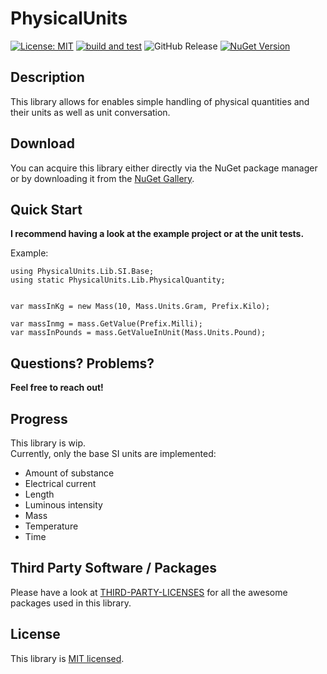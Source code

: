 # PhysicalUnits
[![License: MIT](https://img.shields.io/badge/License-MIT-yellow.svg)](https://opensource.org/licenses/MIT) [![build and test](https://github.com/philipp2604/PhysicalUnits/actions/workflows/build-and-test.yml/badge.svg)](https://github.com/philipp2604/PhysicalUnits/actions/workflows/build-and-test.yml) ![GitHub Release](https://img.shields.io/github/v/release/philipp2604/PhysicalUnits) [![NuGet Version](https://img.shields.io/nuget/v/philipp2604.PhysicalUnits)](https://www.nuget.org/packages/philipp2604.PhysicalUnits/)




## Description 
This library allows for enables simple handling of physical quantities and their units as well as unit conversation.

## Download
You can acquire this library either directly via the NuGet package manager or by downloading it from the [NuGet Gallery](https://www.nuget.org/packages/philipp2604.PhysicalUnits/).

## Quick Start
**I recommend having a look at the example project or at the unit tests.**

Example:

```
using PhysicalUnits.Lib.SI.Base;
using static PhysicalUnits.Lib.PhysicalQuantity;


var massInKg = new Mass(10, Mass.Units.Gram, Prefix.Kilo);

var massInmg = mass.GetValue(Prefix.Milli);
var massInPounds = mass.GetValueInUnit(Mass.Units.Pound);
```


## Questions? Problems?
**Feel free to reach out!**

## Progress
This library is wip.  
Currently, only the base SI units are implemented:  
* Amount of substance
* Electrical current
* Length
* Luminous intensity
* Mass
* Temperature
* Time


## Third Party Software / Packages
Please have a look at [THIRD-PARTY-LICENSES](./THIRD-PARTY-LICENSES.md) for all the awesome packages used in this library.

## License
This library is [MIT licensed](./LICENSE.txt).